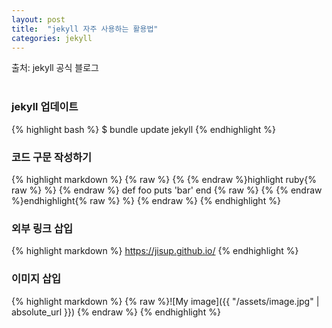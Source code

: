 ```yaml
---
layout: post
title:  "jekyll 자주 사용하는 활용법"
categories: jekyll
---
```

출처: jekyll 공식 블로그
<br><br>

### jekyll 업데이트

{% highlight bash %}
$ bundle update jekyll
{% endhighlight %}

### 코드 구문 작성하기

{% highlight markdown %}
{% raw %} {% {% endraw %}highlight ruby{% raw %} %} {% endraw %}
	def foo
		puts 'bar'
	end
{% raw %} {% {% endraw %}endhighlight{% raw %} %} {% endraw %}
{% endhighlight %}


### 외부 링크 삽입

{% highlight markdown %}
<https://jisup.github.io/>
{% endhighlight %}

### 이미지 삽입

{% highlight markdown %}
{% raw %}![My image]({{ "/assets/image.jpg" | absolute_url }}) {% endraw %}
{% endhighlight %}

